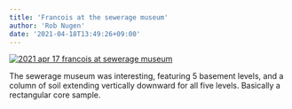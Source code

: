 ```yaml
---
title: 'Francois at the sewerage museum'
author: 'Rob Nugen'
date: '2021-04-18T13:49:26+09:00'
---
```


[![2021 apr 17 francois at sewerage museum](//b.robnugen.com/quests/walk-to-niigata/2021/en_route/day-03/thumbs/2021_apr_17_francois_at_sewerage_museum.jpeg)](//b.robnugen.com/quests/walk-to-niigata/2021/en_route/day-03/2021_apr_17_francois_at_sewerage_museum.jpeg)          

The sewerage museum was interesting, featuring 5 basement levels, and a column of soil extending vertically downward for all five levels.  Basically a rectangular core sample.
